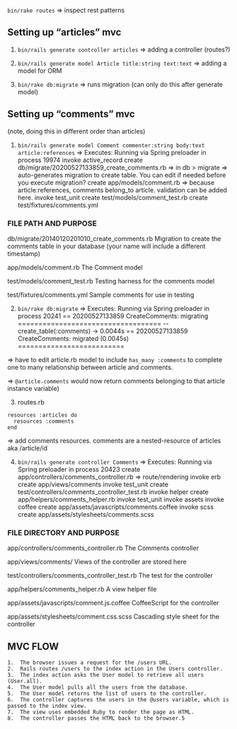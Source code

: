 `bin/rake routes`
=> inspect rest patterns

## Setting up “articles” mvc

1. `bin/rails generate controller articles`
=> adding a controller (routes?)

2. `bin/rails generate model Article title:string text:text`
=> adding a model for ORM

3. `bin/rake db:migrate`
=> runs migration (can only do this after generate model)

## Setting up “comments” mvc
(note, doing this in different order than articles)

1. `bin/rails generate model Comment commenter:string body:text article:references`
=> Executes:
Running via Spring preloader in process 19974
      invoke  active_record
      create    db/migrate/20200527133859_create_comments.rb => in db > migrate 
				=> auto-generates migration to create table. You can edit if needed before you execute migration?
      create    app/models/comment.rb 
				=> because article:references, comments belong_to article. validation can be added here.
      invoke    test_unit
      create      test/models/comment_test.rb
      create      test/fixtures/comments.yml

### FILE PATH AND PURPOSE

db/migrate/20140120201010_create_comments.rb
Migration to create the comments table in your database (your name will include a different timestamp)

app/models/comment.rb
The Comment model

test/models/comment_test.rb
Testing harness for the comments model

test/fixtures/comments.yml
Sample comments for use in testing


2. `bin/rake db:migrate`
=> Executes:
Running via Spring preloader in process 20241
== 20200527133859 CreateComments: migrating ===================================
-- create_table(:comments)
   -> 0.0044s
== 20200527133859 CreateComments: migrated (0.0045s) ==========================

=> have to edit article.rb model to include `has_many :comments` to complete one to many relationship between article and comments. 

=> `@article.comments` would now return comments belonging to that article instance variable)

3. routes.rb
```
resources :articles do
  resources :comments
end
```
=> add comments resources. comments are a nested-resource of articles aka /article/id

4. `bin/rails generate controller Comments`
=> Executes:
Running via Spring preloader in process 20423
      create  app/controllers/comments_controller.rb => route/rendering
      invoke  erb
      create    app/views/comments
      invoke  test_unit
      create    test/controllers/comments_controller_test.rb
      invoke  helper
      create    app/helpers/comments_helper.rb
      invoke    test_unit
      invoke  assets
      invoke    coffee
      create      app/assets/javascripts/comments.coffee
      invoke    scss
      create      app/assets/stylesheets/comments.scss

### FILE DIRECTORY AND PURPOSE

app/controllers/comments_controller.rb
The Comments controller

app/views/comments/
Views of the controller are stored here

test/controllers/comments_controller_test.rb
The test for the controller

app/helpers/comments_helper.rb
A view helper file

app/assets/javascripts/comment.js.coffee
CoffeeScript for the controller

app/assets/stylesheets/comment.css.scss
Cascading style sheet for the controller

## MVC FLOW

	1.	The browser issues a request for the /users URL.
	2.	Rails routes /users to the index action in the Users controller.
	3.	The index action asks the User model to retrieve all users (User.all).
	4.	The User model pulls all the users from the database.
	5.	The User model returns the list of users to the controller.
	6.	The controller captures the users in the @users variable, which is passed to the index view.
	7.	The view uses embedded Ruby to render the page as HTML.
	8.	The controller passes the HTML back to the browser.5
